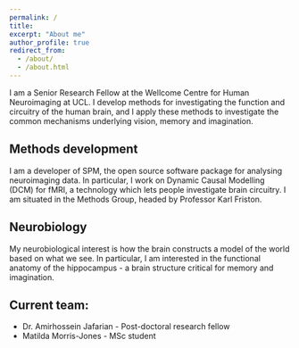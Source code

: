 ```yaml
---
permalink: /
title: 
excerpt: "About me"
author_profile: true
redirect_from: 
  - /about/
  - /about.html
---
```


I am a Senior Research Fellow at the Wellcome Centre for Human Neuroimaging at UCL. I develop methods for investigating the function and circuitry of the human brain, and I apply these methods to investigate the common mechanisms underlying vision, memory and imagination.

## Methods development
I am a developer of SPM, the open source software package for analysing neuroimaging data. In particular, I work on Dynamic Causal Modelling (DCM) for fMRI, a technology which lets people investigate brain circuitry. I am situated in the Methods Group, headed by Professor Karl Friston.

## Neurobiology
My neurobiological interest is how the brain constructs a model of the world based on what we see. In particular, I am interested in the functional anatomy of the hippocampus - a brain structure critical for memory and imagination.

## Current team:
* Dr. Amirhossein Jafarian - Post-doctoral research fellow
* Matilda Morris-Jones - MSc student
